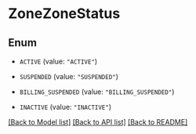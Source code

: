 # ZoneZoneStatus

## Enum


* `ACTIVE` (value: `"ACTIVE"`)

* `SUSPENDED` (value: `"SUSPENDED"`)

* `BILLING_SUSPENDED` (value: `"BILLING_SUSPENDED"`)

* `INACTIVE` (value: `"INACTIVE"`)


[[Back to Model list]](../README.md#documentation-for-models) [[Back to API list]](../README.md#documentation-for-api-endpoints) [[Back to README]](../README.md)


